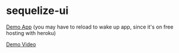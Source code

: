 # sequelize-ui

[Demo App](http://sequelizeui.herokuapp.com/) (you may have to reload to wake up app, since it's on free hosting with heroku)

[Demo Video](https://www.youtube.com/watch?v=aHT6S81YvwE)
